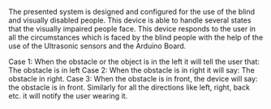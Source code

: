 The presented system is designed and configured for the use of the blind and visually disabled people. This device is able to handle several states that the visually impaired people face. This device responds to the user in all the circumstances which is faced by the blind people with the help of the use of the Ultrasonic sensors and the Arduino Board.

Case 1: When the obstacle or the object is in the left it will tell the user that: The obstacle is in left
 Case 2: When the obstacle is in right it will say: The obstacle in right.
 Case 3: When the obstacle is in front, the device will say: the obstacle is in front. Similarly for all the directions like left, right, back etc. it will notify the user wearing it.
